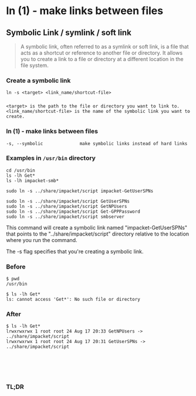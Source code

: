 # ln (1) - make links between files
## Symbolic Link / symlink / soft link

> A symbolic link, often referred to as a symlink or soft link, is a file that acts as a shortcut or reference to another file or directory. It allows you to create a link to a file or directory at a different location in the file system. 

### Create a symbolic link
```
ln -s <target> <link_name/shortcut-file>
```

### 
```
<target> is the path to the file or directory you want to link to.
<link_name/shortcut-file> is the name of the symbolic link you want to create.
```

### ln (1) - make links between files
```
-s, --symbolic              make symbolic links instead of hard links
```

### Examples in `/usr/bin` directory
```
cd /usr/bin
ls -lh Get*
ls -lh impacket-smb*

sudo ln -s ../share/impacket/script impacket-GetUserSPNs

sudo ln -s ../share/impacket/script GetUserSPNs
sudo ln -s ../share/impacket/script GetNPUsers
sudo ln -s ../share/impacket/script Get-GPPPassword
sudo ln -s ../share/impacket/script smbserver
```

This command will create a symbolic link named "impacket-GetUserSPNs" that points to the "../share/impacket/script" directory relative to the location where you run the command.

The -s flag specifies that you're creating a symbolic link.

### Before
```
$ pwd
/usr/bin

$ ls -lh Get*                                               
ls: cannot access 'Get*': No such file or directory
```

### After
```
$ ls -lh Get*
lrwxrwxrwx 1 root root 24 Aug 17 20:33 GetNPUsers -> ../share/impacket/script
lrwxrwxrwx 1 root root 24 Aug 17 20:31 GetUserSPNs -> ../share/impacket/script
```


### 
```

```

### 
```

```

### 
```

```

### TL;DR
```

```